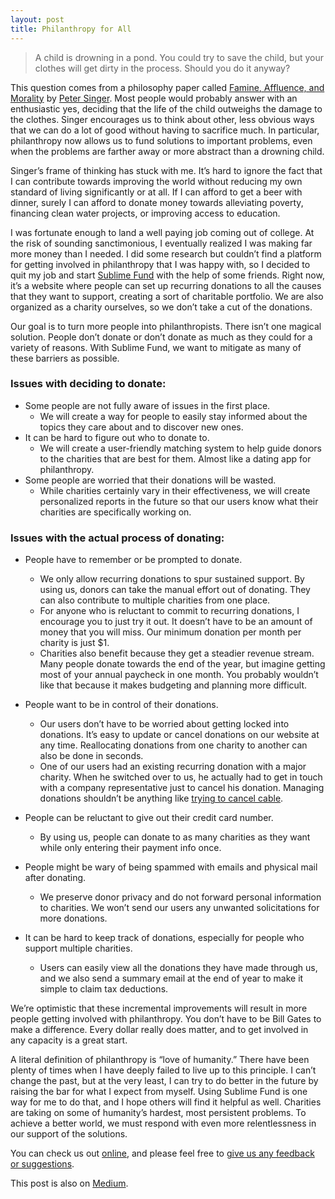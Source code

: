 ```yaml
---
layout: post
title: Philanthropy for All
---
```


> A child is drowning in a pond. You could try to save the child, but your
> clothes will get dirty in the process. Should you do it anyway?

This question comes from a philosophy paper called [Famine, Affluence, and
Morality][1] by [Peter Singer][2]. Most people would probably answer with an
enthusiastic yes, deciding that the life of the child outweighs the damage to
the clothes. Singer encourages us to think about other, less obvious ways that
we can do a lot of good without having to sacrifice much. In particular,
philanthropy now allows us to fund solutions to important problems, even when
the problems are farther away or more abstract than a drowning child.

Singer’s frame of thinking has stuck with me. It’s hard to ignore the fact that
I can contribute towards improving the world without reducing my own standard
of living significantly or at all. If I can afford to get a beer with dinner,
surely I can afford to donate money towards alleviating poverty, financing
clean water projects, or improving access to education.

I was fortunate enough to land a well paying job coming out of college. At the
risk of sounding sanctimonious, I eventually realized I was making far more
money than I needed. I did some research but couldn’t find a platform for
getting involved in philanthropy that I was happy with, so I decided to quit my
job and start [Sublime Fund][3] with the help of some friends. Right now, it’s
a website where people can set up recurring donations to all the causes that
they want to support, creating a sort of charitable portfolio. We are also
organized as a charity ourselves, so we don’t take a cut of the donations.

Our goal is to turn more people into philanthropists. There isn’t one magical
solution. People don’t donate or don’t donate as much as they could for a
variety of reasons. With Sublime Fund, we want to mitigate as many of these
barriers as possible.

### Issues with deciding to donate:
* Some people are not fully aware of issues in the first place.
    * We will create a way for people to easily stay informed about the topics
    they care about and to discover new ones.
* It can be hard to figure out who to donate to.
    * We will create a user-friendly matching system to help guide donors to
    the charities that are best for them. Almost like a dating app for
    philanthropy.
* Some people are worried that their donations will be wasted.
    * While charities certainly vary in their effectiveness, we will create
    personalized reports in the future so that our users know what their
    charities are specifically working on.

### Issues with the actual process of donating:
* People have to remember or be prompted to donate.
    * We only allow recurring donations to spur sustained support. By using us,
  donors can take the manual effort out of donating. They can also contribute
  to multiple charities from one place.
    * For anyone who is reluctant to commit to recurring donations, I encourage
  you to just try it out. It doesn’t have to be an amount of money that you
  will miss. Our minimum donation per month per charity is just $1.
    * Charities also benefit because they get a steadier revenue stream. Many
  people donate towards the end of the year, but imagine getting most of your
  annual paycheck in one month. You probably wouldn’t like that because it
  makes budgeting and planning more difficult.
* People want to be in control of their donations.
    * Our users don’t have to be worried about getting locked into donations.
  It’s easy to update or cancel donations on our website at any time.
  Reallocating donations from one charity to another can also be done in
  seconds.
    * One of our users had an existing recurring donation with a major charity.
  When he switched over to us, he actually had to get in touch with a company
  representative just to cancel his donation. Managing donations shouldn’t be
  anything like [trying to cancel cable][4].
* People can be reluctant to give out their credit card number.
    * By using us, people can donate to as many charities as they want while only
  entering their payment info once.

* People might be wary of being spammed with emails and physical mail after
donating.
    * We preserve donor privacy and do not forward personal information to
  charities.  We won’t send our users any unwanted solicitations for more
  donations.
* It can be hard to keep track of donations, especially for people who support
multiple charities.
    * Users can easily view all the donations they have made through us, and we
  also send a summary email at the end of year to make it simple to claim tax
  deductions.

We’re optimistic that these incremental improvements will result in more
people getting involved with philanthropy. You don’t have to be Bill Gates to
make a difference. Every dollar really does matter, and to get involved in
any capacity is a great start.

A literal definition of philanthropy is “love of humanity.” There have been
plenty of times when I have deeply failed to live up to this principle. I
can’t change the past, but at the very least, I can try to do better in the
future by raising the bar for what I expect from myself. Using Sublime Fund
is one way for me to do that, and I hope others will find it helpful as well.
Charities are taking on some of humanity’s hardest, most persistent problems.
To achieve a better world, we must respond with even more relentlessness in
our support of the solutions.

You can check us out [online][3], and please feel free to [give us any feedback
or suggestions][5].

This post is also on [Medium][6].

[1]: https://www.utilitarian.net/singer/by/1972----.htm
[2]: https://en.wikipedia.org/wiki/Peter_Singer
[3]: https://sublimefund.org
[4]: http://time.com/2985964/comcast-cancel-ryan-block/
[5]: https://sublimefund.org/contact
[6]: https://medium.com/sublime-fund/philanthropy-for-all-3470dd8c9d7f
